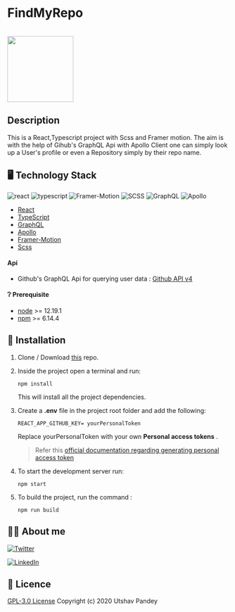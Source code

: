 # FindMyRepo 
<br/>

<img src="https://media.giphy.com/media/bodGkqdk8nVs3pkCg5/giphy.gif" width="150" height="150" />
<!-- ![FindMyRepo Logo](https://media.giphy.com/media/bodGkqdk8nVs3pkCg5/giphy.gif ) -->
<br/>
<!-- <img src="https://img.shields.io/badge/react%20-%2320232a.svg?&style=for-the-badge&logo=react&logoColor=%2361DAFB"/> -->

## Description

This is a React,Typescript project with Scss and Framer motion. The aim is with the help of
Gihub's GraphQL Api with Apollo Client one can simply look up a User's profile or even 
a Repository simply by their repo name.  
<!-- 
## :movie_camera: DEMO
<p align="center">
<img />
</p> -->

## :desktop_computer: Technology Stack 
![react](https://img.shields.io/badge/frontend-react-61dafb?style=flat&logo=React)
![typescript](https://img.shields.io/badge/typescript-007acc?style=flat&logo=TypeScript)
![Framer-Motion](https://img.shields.io/badge/framer-motion-0055ff?style=flat&logo=Framer)
![SCSS](https://img.shields.io/badge/postcss-scss-dd3a0a?style=flat&logo=PostCSS)
![GraphQL](https://img.shields.io/badge/graphql-e10098?style=flat&logo=GraphQL)
![Apollo](https://img.shields.io/badge/apollo-311c87?style=flat&logo=Apollo-GraphQL)


* [React](https://reactjs.org/)
* [TypeScript](https://www.typescriptlang.org/)
* [GraphQL](https://graphql.org/)
* [Apollo](https://www.apollographql.com/)
* [Framer-Motion](https://www.framer.com/motion/)
* [Scss](https://sass-lang.com/)


#### Api
* Github's GraphQL Api for querying user data : [Github API v4](https://docs.github.com/en/free-pro-team@latest/graphql)

#### :grey_question: Prerequisite
* [node](https://nodejs.org/en/) >= 12.19.1
* [npm](https://www.npmjs.com/) >= 6.14.4

## :wrench: Installation


1. Clone / Download [this](https://github.com/utpandey/FindMyRepo) repo.
2. Inside the project open a terminal and run:
    ```
    npm install
    ```
    This will install all the project dependencies.
3. Create a **.env** file in the project root folder and add the following:
    ```
    REACT_APP_GITHUB_KEY= yourPersonalToken
    ```
    Replace yourPersonalToken  with your own **Personal access tokens** .

    > Refer this [official documentation regarding generating personal access token](https://docs.github.com/en/free-pro-team@latest/github/authenticating-to-github/creating-a-personal-access-token)
4. To start the development server run:
    ```
    npm start
    ```
5. To build the project, run the command :
    ```
    npm run build
    ```

## :man_technologist: About me
[![Twitter](https://img.shields.io/badge/follow-%40Utsav44-1DA1F2?style=flat&logo=Twitter)](https://twitter.com/utsav44) 

[![LinkedIn](https://img.shields.io/badge/connect-%40utsavpandey-%230077B5?style=flat&logo=LinkedIn)](https://www.linkedin.com/in/utshav-pandey-9b00a4190/)

## :page_with_curl: Licence 

[GPL-3.0 License](https://github.com/utpandey/FindMyRepo/blob/main/LICENSE) Copyright (c) 2020 Utshav Pandey
